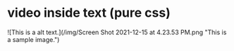 # video inside text (pure css)

![This is a alt text.](/img/Screen Shot 2021-12-15 at 4.23.53 PM.png "This is a sample image.")
